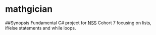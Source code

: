 # mathgician

##Synopsis
Fundamental C# project for [NSS](www.nashvillesoftwareschool.com) Cohort 7 focusing on lists, if/else statements and while loops.


